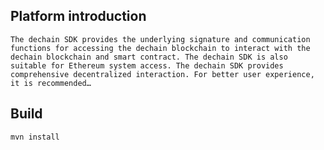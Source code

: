 ## Platform introduction
    The dechain SDK provides the underlying signature and communication functions for accessing the dechain blockchain to interact with the dechain blockchain and smart contract. The dechain SDK is also suitable for Ethereum system access. The dechain SDK provides comprehensive decentralized interaction. For better user experience, it is recommended…

## Build
    mvn install

